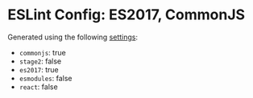 # ESLint Config: ES2017, CommonJS

Generated using the following [settings](https://github.com/wildpeaks/packages-eslint-config#readme):

- `commonjs`: true
- `stage2`: false
- `es2017`: true
- `esmodules`: false
- `react`: false
	